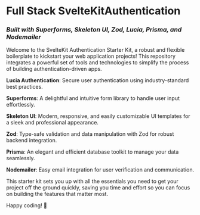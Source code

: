 # Full Stack SvelteKitAuthentication
### *Built with Superforms, Skeleton UI, Zod, Lucia, Prisma, and Nodemailer*

Welcome to the SvelteKit Authentication Starter Kit, a robust and flexible boilerplate to kickstart your web application projects! This repository integrates a powerful set of tools and technologies to simplify the process of building authentication-driven apps.

**Lucia Authentication**: Secure user authentication using industry-standard best practices.

**Superforms**: A delightful and intuitive form library to handle user input effortlessly.

**Skeleton UI**: Modern, responsive, and easily customizable UI templates for a sleek and professional appearance.

**Zod**: Type-safe validation and data manipulation with Zod for robust backend integration.

**Prisma**: An elegant and efficient database toolkit to manage your data seamlessly.

**Nodemailer**: Easy email integration for user verification and communication.

This starter kit sets you up with all the essentials you need to get your project off the ground quickly, saving you time and effort so you can focus on building the features that matter most.

Happy coding! 🚀
